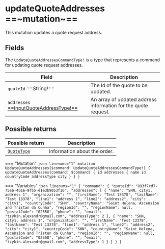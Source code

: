 # updateQuoteAddresses ==~mutation~==

This mutation updates a quote request address.

## Fields

The `UpdateQuoteAddressesCommandType!` is a type that represents a command for updating quote request addresses. 

| Field                                                                             | Description                                                   |
|-----------------------------------------------------------------------------------|---------------------------------------------------------------|
| `quoteId` ==String!==                                                           | The Id of the quote to be updated.                            |
| `addresses` [==InputQuoteAddressType!==](../objects/InputQuoteAddressType.md)   | An array of updated address information for the quote request.|

## Possible returns

| Possible return                                     | Description          	          |
|-----------------------------------------------------|--------------------------------	|
| [`QuoteType`](../objects/QuoteType.md)           	  |  Information about the order.  	|


=== "Mutation"
    ```json linenums="1"
    mutation UpdateQuoteAddresses($command: UpdateQuoteAddressesCommandType!) {
      updateQuoteAddresses(command: $command) {
        id
        addresses {
          name
          id
          countryCode
          addressType
          city
        }
      }
    }
    ```

=== "Variables"
    ```json linenums="1"
    {
      "command": {
        "quoteId": "893f7cd7-75eb-4b16-9fbb-e1e3b9053f16",
        "addresses": [
          {
            "name": "SHN, city1, address 1",
            "organization": "",
            "firstName": "Test 13378",
            "lastName": "Test 13378",
            "line1": "address 1",
            "line2": "address2",
            "city": "city1",
            "countryCode": "SHN",
            "countryName": "Saint Helena, Ascension and Tristan da Cunha",
            "regionId": "",
            "regionName": null,
            "postalCode": "02558",
            "phone": "",
            "email": "tzykin.alexandr@gmail.com",
            "addressType": 2
          },
          {
            "name": "SHN, city1, address 1",
            "organization": "",
            "firstName": "Test 13378",
            "lastName": "Test 13378",
            "line1": "address 1",
            "line2": "address2",
            "city": "city1",
            "countryCode": "SHN",
            "countryName": "Saint Helena, Ascension and Tristan da Cunha",
            "regionId": "",
            "regionName": null,
            "postalCode": "02558",
            "phone": "",
            "email": "tzykin.alexandr@gmail.com",
            "addressType": 1
          }
        ]
      }
    }
    ```